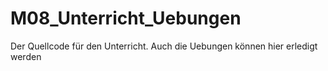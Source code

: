# M08_Unterricht_Uebungen
Der Quellcode für den Unterricht. Auch die Uebungen können hier erledigt werden
